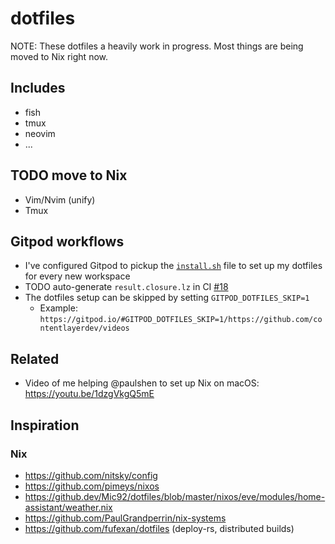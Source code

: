 # dotfiles

NOTE: These dotfiles a heavily work in progress. Most things are being moved to Nix right now.

## Includes

- fish
- tmux
- neovim
- ...

## TODO move to Nix

- Vim/Nvim (unify)
- Tmux

## Gitpod workflows

- I've configured Gitpod to pickup the [`install.sh`](./install.sh) file to set up my dotfiles for every new workspace
- TODO auto-generate `result.closure.lz` in CI [#18](https://github.com/schickling/dotfiles/issues/18)
- The dotfiles setup can be skipped by setting `GITPOD_DOTFILES_SKIP=1`
  - Example: `https://gitpod.io/#GITPOD_DOTFILES_SKIP=1/https://github.com/contentlayerdev/videos`

## Related

- Video of me helping @paulshen to set up Nix on macOS: https://youtu.be/1dzgVkgQ5mE

## Inspiration

### Nix

- https://github.com/nitsky/config
- https://github.com/pimeys/nixos
- https://github.dev/Mic92/dotfiles/blob/master/nixos/eve/modules/home-assistant/weather.nix
- https://github.com/PaulGrandperrin/nix-systems
- https://github.com/fufexan/dotfiles (deploy-rs, distributed builds)